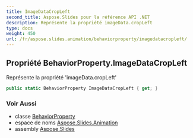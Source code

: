 ```yaml
---
title: ImageDataCropLeft
second_title: Aspose.Slides pour la référence API .NET
description: Représente la propriété imageData.cropLeft
type: docs
weight: 450
url: /fr/aspose.slides.animation/behaviorproperty/imagedatacropleft/
---
```


## Propriété BehaviorProperty.ImageDataCropLeft

Représente la propriété 'imageData.cropLeft'

```csharp
public static BehaviorProperty ImageDataCropLeft { get; }
```

### Voir Aussi

* classe [BehaviorProperty](../../behaviorproperty)
* espace de noms [Aspose.Slides.Animation](../../behaviorproperty)
* assembly [Aspose.Slides](../../../)

<!-- NE PAS MODIFIER : généré par xmldocmd pour Aspose.Slides.dll -->
